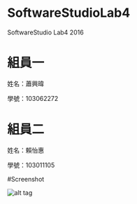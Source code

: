 ﻿# SoftwareStudioLab4
SoftwareStudio Lab4 2016

# 組員一

姓名：蕭興暐

學號：103062272

# 組員二

姓名：賴怡惠

學號：103011105

#Screenshot

![alt tag](/csc.png)